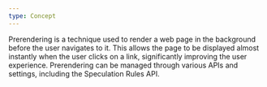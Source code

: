 ```yaml
---
type: Concept
---
```


Prerendering is a technique used to render a web page in the background before the user navigates to it. This allows the page to be displayed almost instantly when the user clicks on a link, significantly improving the user experience. Prerendering can be managed through various APIs and settings, including the Speculation Rules API.